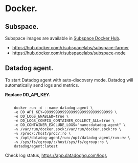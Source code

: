 # Docker.

## Subspace.

Subspace images are available in [Subspace Docker Hub](https://hub.docker.com/u/subspacelabs).

- https://hub.docker.com/r/subspacelabs/subspace-farmer
- https://hub.docker.com/r/subspacelabs/subspace-node

## Datadog agent.

To start Datadog agent with auto-discovery mode. Datadog will automatically send logs and metrics.

**Replace DD_API_KEY.**

```

    docker run -d --name datadog-agent \
    -e DD_API_KEY=9999999999999999999999999999999 \
    -e DD_LOGS_ENABLED=true \
    -e DD_LOGS_CONFIG_CONTAINER_COLLECT_ALL=true \
    -e DD_CONTAINER_EXCLUDE_LOGS="name:datadog-agent" \
    -v /var/run/docker.sock:/var/run/docker.sock:ro \
    -v /proc/:/host/proc/:ro \
    -v /opt/datadog-agent/run:/opt/datadog-agent/run:rw \
    -v /sys/fs/cgroup/:/host/sys/fs/cgroup:ro \
    datadog/agent:latest

```

Check log status, https://app.datadoghq.com/logs
